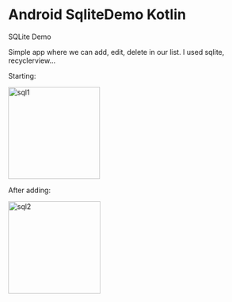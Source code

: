 # Android SqliteDemo Kotlin
SQLite Demo

Simple app where we can add, edit, delete in our list. I used sqlite, recyclerview...

Starting:

<img width="185" alt="sql1" src="https://user-images.githubusercontent.com/69236889/120291431-43359980-c2fe-11eb-91c3-8f00926f1fab.PNG">    

After adding:

<img width="186" alt="sql2" src="https://user-images.githubusercontent.com/69236889/120291493-53e60f80-c2fe-11eb-9fc1-60b45d4d299e.PNG">
